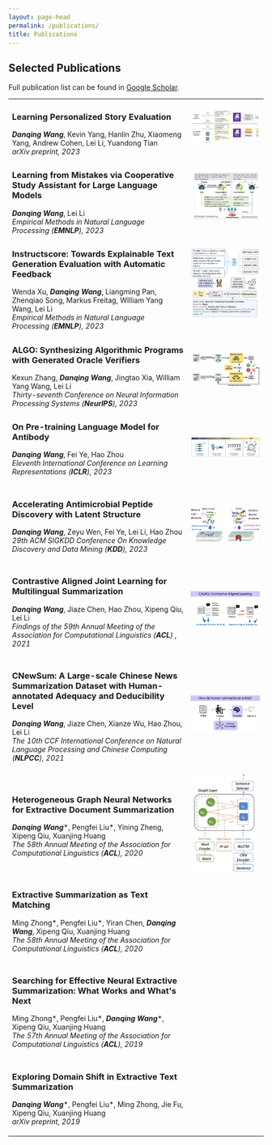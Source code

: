 ```yaml
---
layout: page-head
permalink: /publications/
title: Publications
---
```


## Selected Publications

Full publication list can be found in [Google Scholar](https://scholar.google.com/citations?hl=zh-CN&user=mAo_lUwAAAAJ).

<table>
<tr>
  <td width="65%">
    <h3>
      Learning Personalized Story Evaluation
      <a href="https://storyrl.github.io"><i class="fa fa-home"></i></a>
      <!-- <a href="https://arxiv.org/abs/2310.03304"><i class="fa fa-link fa-sm"></i></a> -->
    </h3>
    <em><strong>Danqing Wang</strong></em>, Kevin Yang, Hanlin Zhu, Xiaomeng Yang, Andrew Cohen, Lei Li, Yuandong Tian <br/>
    <em>arXiv preprint, 2023</em>
  </td>
  <td width="35%" align="right" valign="middle"><img src="/assets/images/PerSE.jpg" alt="PerSE"></td>
</tr>
<tr>
  <td width="65%">
    <h3>
      Learning from Mistakes via Cooperative Study Assistant for Large Language Models 
      <a href="/projects/SALAM/"><i class="fa fa-home"></i></a>
    </h3>
    <em><strong>Danqing Wang</strong></em>, Lei Li <br/>
    <em>Empirical Methods in Natural Language Processing (<strong>EMNLP</strong>), 2023</em>
  </td>
  <td width="35%" align="right" valign="middle"><img src="/assets/images/SALAM.jpg" alt="SALAM"></td>
</tr>
<tr>
  <td width="65%">
    <h3>
      Instructscore: Towards Explainable Text Generation Evaluation with Automatic Feedback
      <a href="https://llilab.github.io/projects/instructscore/"><i class="fa fa-home"></i></a>
    </h3>
    Wenda Xu, <em><strong>Danqing Wang</strong></em>, Liangming Pan, Zhenqiao Song, Markus Freitag, William Yang Wang, Lei Li <br/>
    <em>Empirical Methods in Natural Language Processing (<strong>EMNLP</strong>), 2023</em>
  </td>
  <td width="35%" align="right" valign="middle"><img src="/assets/images/InstructScore.jpg" alt="Instructscore"></td>
</tr>
<tr>
  <td width="65%">
    <h3>
      ALGO: Synthesizing Algorithmic Programs with Generated Oracle Verifiers
      <!-- <a href="https://arxiv.org/pdf/2305.14591"><i class="fa fa-link fa-sm"></i></a> -->
      <a href="https://llilab.github.io/projects/algo/"><i class="fa fa-home"></i></a>
    </h3>
    Kexun Zhang, <em><strong>Danqing Wang</strong></em>, Jingtao Xia, William Yang Wang, Lei Li <br/>
    <em>Thirty-seventh Conference on Neural Information Processing Systems (<strong>NeurIPS</strong>), 2023</em>
  </td>
  <td width="35%" align="right" valign="middle"><img src="/assets/images/ALGO.jpg" alt="ATUE"></td>
</tr>
<!-- <tr>
  <td width="65%">
    <h3>
      Generating Global Factual and Counterfactual Explainer for Molecule under Domain Constraints
      <a href="https://openreview.net/forum?id=qElXYQqxQh"><i class="fa fa-link fa-sm"></i></a>
    </h3>
    <em><strong>Danqing Wang</strong></em>, Antonis Antoniades, Ambuj Singh, Lei Li <br/>
    <em>ICML 3rd Workshop on Interpretable Machine Learning in Healthcare (IMLH), 2023</em>
  </td>
  <td width="35%"></td>
</tr> -->
<tr>
  <td width="65%">
    <h3>
      On Pre-training Language Model for Antibody
      <a href="/projects/EATLM/"><i class="fa fa-home"></i></a>
    </h3>
    <em><strong>Danqing Wang</strong></em>, Fei Ye, Hao Zhou <br/>
    <em>Eleventh International Conference on Learning Representations (<strong>ICLR</strong>), 2023</em>
    <br/><br/>
  </td>
  <td width="35%" align="right" valign="middle"><img src="/assets/images/EATLM.jpg" alt="ATUE"></td>
</tr>
<tr>
  <td width="65%">
    <h3>
      Accelerating Antimicrobial Peptide Discovery with Latent Structure
      <a href="/projects/LSSAMP"><i class="fa fa-home"></i></a>
    </h3>
    <em><strong>Danqing Wang</strong></em>, Zeyu Wen, Fei Ye, Lei Li, Hao Zhou <br/>
    <em>29th ACM SIGKDD Conference On Knowledge Discovery and Data Mining (<strong>KDD</strong>), 2023</em>
    <br/><br/>
  </td>
  <td width="35%" align="right" valign="middle"><img src="/assets/images/LSSAMP.jpg" alt="LSSAMP"></td>
</tr>
<tr>
  <td width="65%">
    <h3>
      Contrastive Aligned Joint Learning for Multilingual Summarization
      <a href="/projects/CALMS"><i class="fa fa-home"></i></a>  
    </h3>
    <em><strong>Danqing Wang</strong></em>, Jiaze Chen, Hao Zhou, Xipeng Qiu, Lei Li  <br/>
    <em>Findings of the 59th Annual Meeting of the Association for Computational Linguistics (<strong>ACL</strong>) , 2021</em>
    <br/><br/>
  </td>
  <td width="35%" align="right" valign="middle"><img src="/assets/images/CALMS/CALMS.jpg" alt="CALMS"></td>
</tr>
<tr>
  <td width="65%">
    <h3>
      CNewSum: A Large-scale Chinese News Summarization Dataset with Human-annotated Adequacy and Deducibility Level
      <a href="/projects/CNewSum"><i class="fa fa-home"></i></a>   
      <br/>
    </h3>
    <em><strong>Danqing Wang</strong></em>, Jiaze Chen, Xianze Wu, Hao Zhou, Lei Li  <br/>
    <em>The 10th CCF International Conference on Natural Language Processing and Chinese Computing (<strong>NLPCC</strong>), 2021</em>
    <br/><br/>
  </td>
  <td width="35%" align="right" valign="middle"><img src="/assets/images/CNewSum/motivation.jpg" alt="CNewSum"></td>
</tr>
<tr>
  <td width="70%">
    <h3>
      Heterogeneous Graph Neural Networks for Extractive Document Summarization
      <a href="https://aclanthology.org/2020.acl-main.553"><i class="fa fa-link fa-sm"></i></a>     
      <br/>
    </h3>
    <em><strong>Danqing Wang</strong></em>*, Pengfei Liu*, Yining Zheng, Xipeng Qiu, Xuanjing Huang  <br/>
    <em>The 58th Annual Meeting of the Association for Computational Linguistics (<strong>ACL</strong>), 2020</em>
    <br/><br/>
  </td>
  <td width="35%" align="middle" valign="middle"><img src="/assets/images/HSG.jpg" alt="HSG" height="25%"></td>
</tr>
<!-- <tr>
  <td width="65%">
    <h3>
      Enhancing Scientific Papers Summarization with Citation Graph
      <a href="https://ojs.aaai.org/index.php/AAAI/article/view/17482"><i class="fa fa-link fa-sm"></i></a>
    </h3>
    Chenxin An, Ming Zhong, Yiran Chen, <em><strong>Danqing Wang</strong></em>, Xipeng Qiu, Xuanjing Huang <br/>
    <em>Proceedings of the AAAI Conference on Artificial Intelligence (<strong>AAAI</strong>), 2021</em>
    <br/><br/>
  </td>
  <td width="35%"></td>
</tr> -->
<tr>
  <td width="65%">
    <h3>
      Extractive Summarization as Text Matching
      <a href="https://arxiv.org/abs/2004.08795"><i class="fa fa-link fa-sm"></i></a>
    </h3>
    Ming Zhong*, Pengfei Liu*, Yiran Chen, <em><strong>Danqing Wang</strong></em>, Xipeng Qiu, Xuanjing Huang <br/>
    <em>The 58th Annual Meeting of the Association for Computational Linguistics (<strong>ACL</strong>), 2020</em>
    <br/><br/>
  </td>
  <td width="35%"></td>
</tr>
<!-- <tr>
  <td width="65%">
    <h3>
      A Closer Look at Data Bias in Neural Extractive Summarization Models
      <a href="https://arxiv.org/abs/1909.13705"><i class="fa fa-link fa-sm"></i></a>
    </h3>
    Ming Zhong*, <em><strong>Danqing Wang</strong></em>*, Pengfei Liu*, Xipeng Qiu, Xuanjing Huang <br/>
    <em>Workshop on New Frontiers in Summarization of EMNLP, 2019</em>
    <br/><br/>
  </td>
  <td width="35%"></td>
</tr> -->
<tr>
  <td width="65%">
    <h3>
      Searching for Effective Neural Extractive Summarization: What Works and What's Next
      <a href="https://arxiv.org/abs/1907.03491"><i class="fa fa-link fa-sm"></i></a>
    </h3>
    Ming Zhong*, Pengfei Liu*, <em><strong>Danqing Wang</strong></em>*, Xipeng Qiu, Xuanjing Huang   <br/>
    <em>The 57th Annual Meeting of the Association for Computational Linguistics (<strong>ACL</strong>), 2019</em>
    <br/><br/>
  </td>
  <td width="35%"></td>
</tr>
<tr>
  <td width="65%">
    <h3>
      Exploring Domain Shift in Extractive Text Summarization
      <a href="https://arxiv.org/abs/1908.11664"><i class="fa fa-link fa-sm"></i></a>
    </h3>
    <em><strong>Danqing Wang</strong></em>*, Pengfei Liu*, Ming Zhong, Jie Fu, Xipeng Qiu, Xuanjing Huang   <br/>
    <em>arXiv preprint, 2019</em>
    <br/><br/>
  </td>
  <td width="35%"></td>
</tr>
</table>
